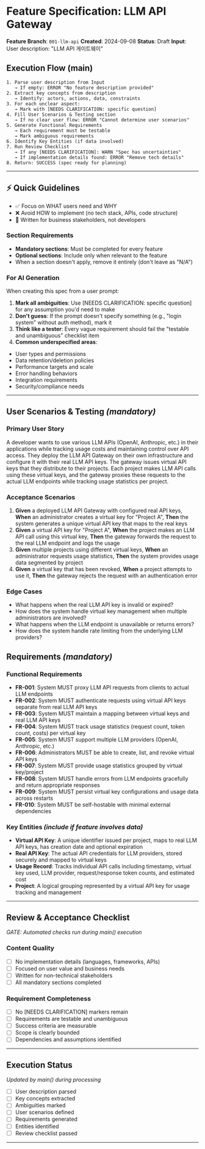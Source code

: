 # Feature Specification: LLM API Gateway

**Feature Branch**: `001-llm-api`
**Created**: 2024-09-08
**Status**: Draft
**Input**: User description: "LLM API 게이트웨이"

## Execution Flow (main)

```
1. Parse user description from Input
   → If empty: ERROR "No feature description provided"
2. Extract key concepts from description
   → Identify: actors, actions, data, constraints
3. For each unclear aspect:
   → Mark with [NEEDS CLARIFICATION: specific question]
4. Fill User Scenarios & Testing section
   → If no clear user flow: ERROR "Cannot determine user scenarios"
5. Generate Functional Requirements
   → Each requirement must be testable
   → Mark ambiguous requirements
6. Identify Key Entities (if data involved)
7. Run Review Checklist
   → If any [NEEDS CLARIFICATION]: WARN "Spec has uncertainties"
   → If implementation details found: ERROR "Remove tech details"
8. Return: SUCCESS (spec ready for planning)
```

---

## ⚡ Quick Guidelines

- ✅ Focus on WHAT users need and WHY
- ❌ Avoid HOW to implement (no tech stack, APIs, code structure)
- 👥 Written for business stakeholders, not developers

### Section Requirements

- **Mandatory sections**: Must be completed for every feature
- **Optional sections**: Include only when relevant to the feature
- When a section doesn't apply, remove it entirely (don't leave as "N/A")

### For AI Generation

When creating this spec from a user prompt:

1. **Mark all ambiguities**: Use [NEEDS CLARIFICATION: specific question] for any assumption you'd need to make
2. **Don't guess**: If the prompt doesn't specify something (e.g., "login system" without auth method), mark it
3. **Think like a tester**: Every vague requirement should fail the "testable and unambiguous" checklist item
4. **Common underspecified areas**:

- User types and permissions
- Data retention/deletion policies
- Performance targets and scale
- Error handling behaviors
- Integration requirements
- Security/compliance needs

---

## User Scenarios & Testing *(mandatory)*

### Primary User Story

A developer wants to use various LLM APIs (OpenAI, Anthropic, etc.) in their applications while tracking usage costs and maintaining control over API access. They deploy the LLM API Gateway on their own infrastructure and configure it with their real LLM API keys. The gateway issues virtual API keys that they distribute to their projects. Each project makes LLM API calls using these virtual keys, and the gateway proxies these requests to the actual LLM endpoints while tracking usage statistics per project.

### Acceptance Scenarios

1. **Given** a deployed LLM API Gateway with configured real API keys, **When** an administrator creates a virtual key for "Project A", **Then** the system generates a unique virtual API key that maps to the real keys
2. **Given** a virtual API key for "Project A", **When** the project makes an LLM API call using this virtual key, **Then** the gateway forwards the request to the real LLM endpoint and logs the usage
3. **Given** multiple projects using different virtual keys, **When** an administrator requests usage statistics, **Then** the system provides usage data segmented by project
4. **Given** a virtual key that has been revoked, **When** a project attempts to use it, **Then** the gateway rejects the request with an authentication error

### Edge Cases

- What happens when the real LLM API key is invalid or expired?
- How does the system handle virtual key management when multiple administrators are involved?
- What happens when the LLM endpoint is unavailable or returns errors?
- How does the system handle rate limiting from the underlying LLM providers?

## Requirements *(mandatory)*

### Functional Requirements

- **FR-001**: System MUST proxy LLM API requests from clients to actual LLM endpoints
- **FR-002**: System MUST authenticate requests using virtual API keys separate from real LLM API keys
- **FR-003**: System MUST maintain a mapping between virtual keys and real LLM API keys
- **FR-004**: System MUST track usage statistics (request count, token count, costs) per virtual key
- **FR-005**: System MUST support multiple LLM providers (OpenAI, Anthropic, etc.)
- **FR-006**: Administrators MUST be able to create, list, and revoke virtual API keys
- **FR-007**: System MUST provide usage statistics grouped by virtual key/project
- **FR-008**: System MUST handle errors from LLM endpoints gracefully and return appropriate responses
- **FR-009**: System MUST persist virtual key configurations and usage data across restarts
- **FR-010**: System MUST be self-hostable with minimal external dependencies

### Key Entities *(include if feature involves data)*

- **Virtual API Key**: A unique identifier issued per project, maps to real LLM API keys, has creation date and optional expiration
- **Real API Key**: The actual API credentials for LLM providers, stored securely and mapped to virtual keys
- **Usage Record**: Tracks individual API calls including timestamp, virtual key used, LLM provider, request/response token counts, and estimated cost
- **Project**: A logical grouping represented by a virtual API key for usage tracking and management

---

## Review & Acceptance Checklist

*GATE: Automated checks run during main() execution*

### Content Quality

- [ ] No implementation details (languages, frameworks, APIs)
- [ ] Focused on user value and business needs
- [ ] Written for non-technical stakeholders
- [ ] All mandatory sections completed

### Requirement Completeness

- [ ] No [NEEDS CLARIFICATION] markers remain
- [ ] Requirements are testable and unambiguous
- [ ] Success criteria are measurable
- [ ] Scope is clearly bounded
- [ ] Dependencies and assumptions identified

---

## Execution Status

*Updated by main() during processing*

- [ ] User description parsed
- [ ] Key concepts extracted
- [ ] Ambiguities marked
- [ ] User scenarios defined
- [ ] Requirements generated
- [ ] Entities identified
- [ ] Review checklist passed

---
